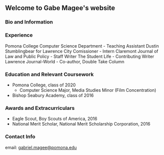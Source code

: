 ## Welcome to Gabe Magee's website

### Bio and Information

### Experience
  Pomona College Computer Science Department - Teaching Assistant
  Dustin Stumblingbear for Lawrence City Comissioner - Intern
  Claremont Journal of Law and Public Policy - Staff Writer
  The Student Life - Contributing Writer
  Lawrence Journal-World - Co-author, Double Take Column
  
### Education and Relevant Coursework
  - Pomona College, class of 2020
    - Computer Science Major, Media Studies Minor (Film Concentration)
  - Bishop Seabury Academy, class of 2016
  
  
### Awards and Extracurriculars
  - Eagle Scout, Boy Scouts of America, 2016
  - National Merit Scholar, National Merit Scholarship Corporation, 2016
  
### Contact Info
  email: [gabriel.magee@pomona.edu](mailto:gabriel.magee@pomona.edu)
